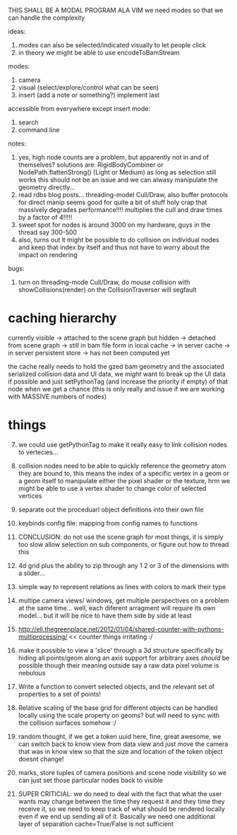 THIS SHALL BE A MODAL PROGRAM ALA VIM
we need modes so that we can handle the complexity

ideas:
 1. modes can also be selected/indicated visually to let people click
 2. in theory we might be able to use encodeToBamStream

modes:
 1. camera
 2. visual (select/explore/control what can be seen)
 3. insert (add a note or something?) implement last

accessible from everywhere except insert mode:
 1. search
 2. command line

notes:
 1. yes, high node counts are a problem, but apparently not in and of themselves?
    solutions are: RigidBodyCombiner or NodePath.flattenStrong() (Light or Medium)
    as long as selection still works this should not be an issue and we can alwasy
    manipulate the geometry directly...
 2. read rdbs blog posts... threading-model Cull/Draw, also buffer protocols for direct manip seems good for quite a bit of stuff
    holy crap that massively degrades performance!!!! multiplies the cull and draw times by a factor of 4!!!!!
 3. sweet spot for nodes is around 3000 on my hardware, guys in the thread say 300-500
 4. also, turns out it might be possible to do collision on individual nodes and keep that index by itself and thus not have to worry about the
    impact on rendering

 bugs:
  1. turn on threading-mode Cull/Draw, do mouse collision with showCollisions(render) on the CollisionTraverser will segfault

caching hierarchy
=================
currently visible -> attached to the scene graph but hidden ->
detached from scene graph -> still in bam file form in local cache ->
in server cache -> in server persistent store -> has not been computed yet

the cache really needs to hold the gzed bam geometry and the associated serialized
collision data and UI data, we *might* want to break up the UI data if possible and
just setPythonTag (and increase the priority if empty) of that node when we get a chance
(this is only really and issue if we are working with MASSIVE numbers of nodes)


things
======
 7. we could use getPythonTag to make it really easy to link collision nodes to vertecies...
 6. collision nodes need to be able to quickly reference the geometry atom
    they are bound to, this means the index of a specific vertex in a geom or
    a geom itself to manipulate either the pixel shader or the texture, hrm
    we might be able to use a vertex shader to change color of selected vertices
 1. separate out the proceduarl object definitions into their own file
 2. keybinds config file: mapping from config names to functions
 3. CONCLUSION: do not use the scene graph for most things, it is simply too slow allow selection on sub components, or figure out how to thread this
 4. 4d grid plus the ability to zip through any 1 2 or 3 of the dimensions with a slider... 
 5. simple way to represent relations as lines with colors to mark their type
 6. multipe camera views/ windows, get multiple perspectives on a problem at the same time... well, each diferent arragment will require its own model... but it will be nice to have them side by side at least
 8. http://eli.thegreenplace.net/2012/01/04/shared-counter-with-pythons-multiprocessing/ << counter things irritating :/
 9. make it possible to view a 'slice' through a 3d structure specifically by hiding all points/geom along an axis
    support for arbitrary axes *should* be possible though their meaning outside say a raw data pixel volume is nebulous
 10. Write a function to convert selected objects, and the relevant set of properties to a set of points!
 11. Relative scaling of the base grid for different objects can be handled locally using the scale property on geoms?
     but will need to sync with the collision surfaces somehow :/
 12. random thought, if we get a token uuid here, fine, great awesome, we can switch back to know view from data view and just move the camera that was in know view so that the size and location of the token object doesnt change!
 13. marks, store tuples of camera positions and scene node visibility so we can just set those particular nodes back to visible

 14. SUPER CRITICIAL: we do need to deal with the fact that what the user wants may change between the time they request it and they time
     they receive it, so we need to keep track of what should be rendered locally even if we end up sending all of it. Basically we need
     one additional layer of separation cache=True/False is not sufficient
